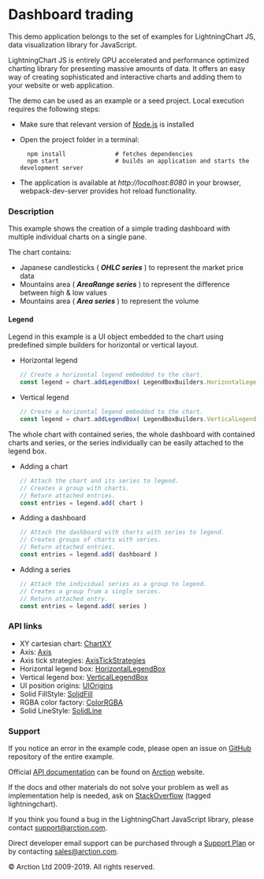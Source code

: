 # Dashboard trading

This demo application belongs to the set of examples for LightningChart JS, data visualization library for JavaScript.

LightningChart JS is entirely GPU accelerated and performance optimized charting library for presenting massive amounts of data. It offers an easy way of creating sophisticated and interactive charts and adding them to your website or web application.

The demo can be used as an example or a seed project. Local execution requires the following steps:

- Make sure that relevant version of [Node.js](https://nodejs.org/en/download/) is installed
- Open the project folder in a terminal:

        npm install              # fetches dependencies
        npm start                # builds an application and starts the development server

- The application is available at *http://localhost:8080* in your browser, webpack-dev-server provides hot reload functionality.

### Description 

This example shows the creation of a simple trading dashboard with multiple individual charts on a single pane.

The chart contains:
- Japanese candlesticks ( ***OHLC series*** ) to represent the market price data
- Mountains area ( ***AreaRange series*** ) to represent the difference between high & low values
- Mountains area ( ***Area series*** ) to represent the volume

#### Legend

Legend in this example is a UI object embedded to the chart using predefined simple builders for horizontal or vertical layout.

- Horizontal legend

    ```javascript
    // Create a horizontal legend embedded to the chart.
    const legend = chart.addLegendBox( LegendBoxBuilders.HorizontalLegendBox )
    ```
    
- Vertical legend

    ```javascript
    // Create a horizontal legend embedded to the chart.
    const legend = chart.addLegendBox( LegendBoxBuilders.VerticalLegendBox )
    ```

The whole chart with contained series, the whole dashboard with contained charts and series, or the series individually can be easily attached to the legend box.

- Adding a chart

    ```javascript
    // Attach the chart and its series to legend.
    // Creates a group with charts.
    // Return attached entries.
    const entries = legend.add( chart )
    ```

- Adding a dashboard

    ```javascript
    // Attach the dashboard with charts with series to legend.
    // Creates groups of charts with series.
    // Return attached entries.
    const entries = legend.add( dashboard )
    ```

- Adding a series

    ```javascript
    // Attach the individual series as a group to legend.
    // Creates a group from a single series.
    // Return attached entry.
    const entries = legend.add( series )
    ```

### API links

* XY cartesian chart: [ChartXY][]
* Axis: [Axis][]
* Axis tick strategies: [AxisTickStrategies][]
* Horizontal legend box: [HorizontalLegendBox][]
* Vertical legend box: [VerticalLegendBox][]
* UI position origins: [UIOrigins][]
* Solid FillStyle: [SolidFill][]
* RGBA color factory: [ColorRGBA][]
* Solid LineStyle: [SolidLine][]


### Support

If you notice an error in the example code, please open an issue on [GitHub][0] repository of the entire example.

Official [API documentation][1] can be found on [Arction][2] website.

If the docs and other materials do not solve your problem as well as implementation help is needed, ask on [StackOverflow][3] (tagged lightningchart).

If you think you found a bug in the LightningChart JavaScript library, please contact support@arction.com.

Direct developer email support can be purchased through a [Support Plan][4] or by contacting sales@arction.com.

© Arction Ltd 2009-2019. All rights reserved.

[0]: https://github.com/Arction/
[1]: https://www.arction.com/lightningchart-js-api-documentation/
[2]: https://www.arction.com
[3]: https://stackoverflow.com/questions/tagged/lightningchart
[4]: https://www.arction.com/support-services/

[Axis]: https://www.arction.com/lightningchart-js-api-documentation/v1.0.0/classes/axis.html
[AxisTickStrategies]: https://www.arction.com/lightningchart-js-api-documentation/v1.0.0/globals.html#axistickstrategies
[ChartXY]: https://www.arction.com/lightningchart-js-api-documentation/v1.0.0/classes/chartxy.html
[ColorRGBA]: https://www.arction.com/lightningchart-js-api-documentation/v1.0.0/globals.html#colorrgba
[HorizontalLegendBox]: https://www.arction.com/lightningchart-js-api-documentation/v1.0.0/globals.html#legendboxbuilders.horizontallegendbox
[SolidFill]: https://www.arction.com/lightningchart-js-api-documentation/v1.0.0/classes/solidfill.html
[SolidLine]: https://www.arction.com/lightningchart-js-api-documentation/v1.0.0/classes/solidline.html
[UIOrigins]: https://www.arction.com/lightningchart-js-api-documentation/v1.0.0/globals.html#uiorigins
[VerticalLegendBox]: https://www.arction.com/lightningchart-js-api-documentation/v1.0.0/http://lyra/lcjsDocs/v1.0.0/globals.html#legendboxbuilders.verticallegendbox